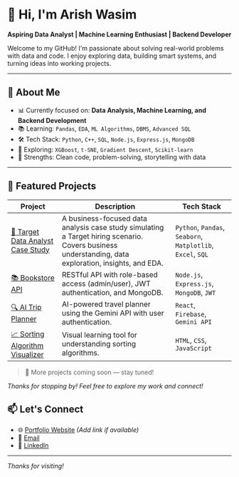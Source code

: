 # 👋 Hi, I'm Arish Wasim

**Aspiring Data Analyst | Machine Learning Enthusiast | Backend Developer**

Welcome to my GitHub! I'm passionate about solving real-world problems with data and code. I enjoy exploring data, building smart systems, and turning ideas into working projects.

---

## 🧠 About Me

- 📊 Currently focused on: **Data Analysis, Machine Learning, and Backend Development**
- 📚 Learning: `Pandas`, `EDA`, `ML Algorithms`, `DBMS`, `Advanced SQL`
- 🛠️ Tech Stack: `Python`, `C++`, `SQL`, `Node.js`, `Express.js`, `MongoDB`
- 🌱 Exploring: `XGBoost`, `t-SNE`, `Gradient Descent`, `Scikit-learn`
- 📌 Strengths: Clean code, problem-solving, storytelling with data

---

## 🚀 Featured Projects

| Project | Description | Tech Stack |
|--------|-------------|------------|
| [🎯 Target Data Analyst Case Study](https://github.com/wasimarish/Target_DataAnalyst) | A business-focused data analysis case study simulating a Target hiring scenario. Covers business understanding, data exploration, insights, and EDA. | `Python`, `Pandas`, `Seaborn`, `Matplotlib`, `Excel`, `SQL` |
| [📚 Bookstore API](https://book-frontend-ruby.vercel.app/) | RESTful API with role-based access (admin/user), JWT authentication, and MongoDB. | `Node.js`, `Express.js`, `MongoDB`, `JWT` |
| [🔍 AI Trip Planner](https://github.com/wasimarish/planner-trip-ai) | AI-powered travel planner using the Gemini API with user authentication. | `React`, `Firebase`, `Gemini API` |
| [📈 Sorting Algorithm Visualizer](https://github.com/wasimarish/Sorting-Algorithm-VIsualizer) | Visual learning tool for understanding sorting algorithms. | `HTML`, `CSS`, `JavaScript` |

> 🔨 More projects coming soon — stay tuned!

_Thanks for stopping by! Feel free to explore my work and connect!_

## 📫 Let's Connect

- 🌐 [Portfolio Website](https://yourportfolio.com) *(Add link if available)*
- 📧 [Email](mailto:arishwasim123@gmail.com)
- 💼 [LinkedIn](https://www.linkedin.com/in/arish-wasim-a09b5123a/)

---

_Thanks for visiting!_



